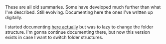 These are all old summaries. Some have developed much further than what I've described. Still evolving. Documenting here the ones I've written up digitally.

I started documenting [here actually](https://github.com/animal-tree/Writing-stuff-2) but was to lazy to change the folder structure. I'm gonna continue documenting there, but now this version exists in case I want to switch folder structures.
